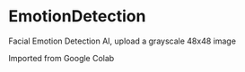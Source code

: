 # EmotionDetection

Facial Emotion Detection AI, upload a grayscale 48x48 image

Imported from Google Colab
